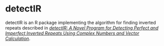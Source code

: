 # detectIR
detectIR is an R package implementing the algorithm for finding inverted repeats described in [*detectIR: A Novel Program for Detecting Perfect and Imperfect Inverted Repeats Using Complex Numbers and Vector Calculation*](http://dx.doi.org/10.1371/journal.pone.0113349).
